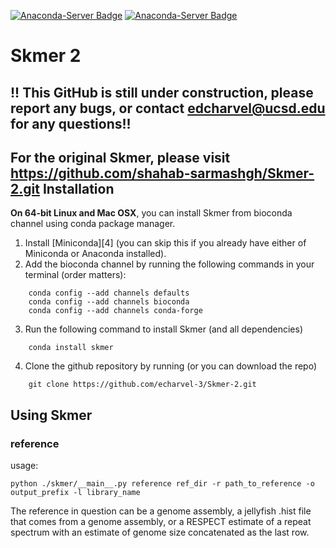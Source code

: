 [![Anaconda-Server Badge](https://anaconda.org/bioconda/skmer/badges/version.svg)](https://anaconda.org/bioconda/skmer)
[![Anaconda-Server Badge](https://anaconda.org/bioconda/skmer/badges/downloads.svg)](https://anaconda.org/bioconda/skmer)

# Skmer 2
## !! This GitHub is still under construction, please report any bugs, or contact edcharvel@ucsd.edu for any questions!!
For the original Skmer, please visit https://github.com/shahab-sarmashgh/Skmer-2.git
Installation
------------
**On 64-bit Linux and Mac OSX**, you can install Skmer from bioconda channel using conda package manager. 
1. Install [Miniconda][4] (you can skip this if you already have either of Miniconda or Anaconda installed). 
2. Add the bioconda channel by running the following commands in your terminal (order matters):
```
    conda config --add channels defaults
    conda config --add channels bioconda
    conda config --add channels conda-forge
```
3. Run the following command to install Skmer (and all dependencies) 
```
    conda install skmer
``` 
4. Clone the github repository by running (or you can download the repo)
```
    git clone https://github.com/echarvel-3/Skmer-2.git
```
Using Skmer
------------
### reference
usage:
```
python ./skmer/__main__.py reference ref_dir -r path_to_reference -o output_prefix -l library_name
```
The reference in question can be a genome assembly, a jellyfish .hist file that comes from a genome assembly, or a RESPECT estimate of a repeat spectrum with an estimate of genome size concatenated as the last row.
